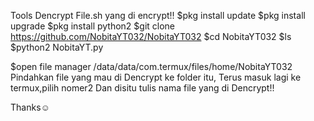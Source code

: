 Tools Dencrypt File.sh yang di encrypt!! 
$pkg install update
$pkg install upgrade
$pkg install python2
$git clone https://github.com/NobitaYT032/NobitaYT032
$cd NobitaYT032
$ls
$python2 NobitaYT.py

$open file manager /data/data/com.termux/files/home/NobitaYT032
Pindahkan file yang mau di Dencrypt ke folder itu,
Terus masuk lagi ke termux,pilih nomer2
Dan disitu tulis nama file yang di Dencrypt!! 

Thanks☺
